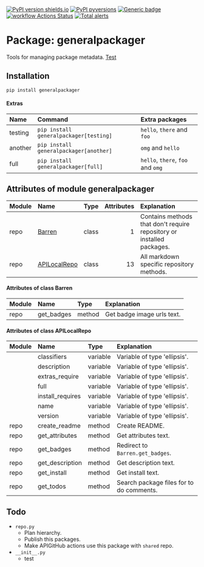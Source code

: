 [![PyPI version shields.io](https://img.shields.io/pypi/v/generalpackager.svg)](https://pypi.org/project/generalpackager/)
[![PyPI pyversions](https://img.shields.io/pypi/pyversions/generalpackager.svg)](https://pypi.python.org/pypi/generalpackager/)
[![Generic badge](https://img.shields.io/badge/platforms-Windows%20|%20Ubuntu%20|%20MacOS-blue.svg)](https://shields.io/)
[![workflow Actions Status](https://github.com/ManderaGeneral/generalpackager/workflows/workflow/badge.svg)](https://github.com/ManderaGeneral/generalpackager/actions)
[![Total alerts](https://img.shields.io/lgtm/alerts/g/ManderaGeneral/generalpackager.svg?logo=lgtm&logoWidth=18)](https://lgtm.com/projects/g/ManderaGeneral/generalpackager/alerts/)

# Package: generalpackager
Tools for managing package metadata. [Test](#text=generalpackager)

## Installation
```
pip install generalpackager
```
#### Extras
| Name    | Command                                | Extra packages                    |
|:--------|:---------------------------------------|:----------------------------------|
| testing | `pip install generalpackager[testing]` | `hello`, `there` and `foo`        |
| another | `pip install generalpackager[another]` | `omg` and `hello`                 |
| full    | `pip install generalpackager[full]`    | `hello`, `there`, `foo` and `omg` |

## Attributes of module generalpackager

| Module   | Name                                              | Type   |   Attributes | Explanation                                                           |
|:---------|:--------------------------------------------------|:-------|-------------:|:----------------------------------------------------------------------|
| repo     | [Barren](#Attributes-of-class-Barren)             | class  |            1 | Contains methods that don't require repository or installed packages. |
| repo     | [APILocalRepo](#Attributes-of-class-localRepo) | class  |           13 | All markdown specific repository methods.                             |

#### Attributes of class Barren

| Module   | Name       | Type   | Explanation                |
|:---------|:-----------|:-------|:---------------------------|
| repo     | get_badges | method | Get badge image urls text. |

#### Attributes of class APILocalRepo

| Module   | Name             | Type     | Explanation                              |
|:---------|:-----------------|:---------|:-----------------------------------------|
|          | classifiers      | variable | Variable of type 'ellipsis'.             |
|          | description      | variable | Variable of type 'ellipsis'.             |
|          | extras_require   | variable | Variable of type 'ellipsis'.             |
|          | full             | variable | Variable of type 'ellipsis'.             |
|          | install_requires | variable | Variable of type 'ellipsis'.             |
|          | name             | variable | Variable of type 'ellipsis'.             |
|          | version          | variable | Variable of type 'ellipsis'.             |
| repo     | create_readme    | method   | Create README.                           |
| repo     | get_attributes   | method   | Get attributes text.                     |
| repo     | get_badges       | method   | Redirect to `Barren.get_badges`.         |
| repo     | get_description  | method   | Get description text.                    |
| repo     | get_install      | method   | Get install text.                        |
| repo     | get_todos        | method   | Search package files for to do comments. |

## Todo
 - `repo.py`
   - Plan hierarchy.
   - Publish this packages.
   - Make APIGitHub actions use this package with `shared` repo.
 - `__init__.py`
   - test
